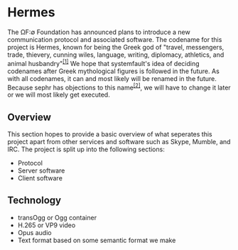 Hermes
======

The ΩF:∅ Foundation has announced plans to introduce a new communication protocol and associated software. The codename for this project is Hermes, known for being the Greek god of "travel, messengers, trade, thievery, cunning wiles, language, writing, diplomacy, athletics, and animal husbandry"<sup><a href="http://en.wikipedia.org/w/index.php?title=List_of_Greek_mythological_figures&oldid=493958624" title="List of Greek mythological figures - Wikipedia, the free encyclopedia">\[1\]</a></sup> We hope that systemfault's idea of deciding codenames after Greek mythological figures is followed in the future. As with all codenames, it can and most likely will be renamed in the future. Because sephr has objections to this name<sup><a href="http://eboyjr.oftn.org:8080/public/logs/irc/freenode/2012/05/28/%23oftn.log" title="Logs for #oftn on chat.freenode.net for Monday, May 28, 2012">\[2\]</a></sup>, we will have to change it later or we will most likely get executed.


Overview
--------

This section hopes to provide a basic overview of what seperates this project apart from other services and software such as Skype, Mumble, and IRC. The project is split up into the following sections:

* Protocol
* Server software
* Client software

<!-- TODO: this section MUST be expanded with a brief description of the idea -->


Technology
----------

* transOgg or Ogg container
* H.265 or VP9 video
* Opus audio
* Text format based on some semantic format we make


[1]: <http://en.wikipedia.org/w/index.php?title=List_of_Greek_mythological_figures&oldid=493958624> "List of Greek mythological figures - Wikipedia, the free encyclopedia"
[2]: <http://eboyjr.oftn.org:8080/files/irclogs/freenode/2012/05/28/%23oftn.log> "Logs for #oftn on chat.freenode.net for Monday, May 28, 2012"
